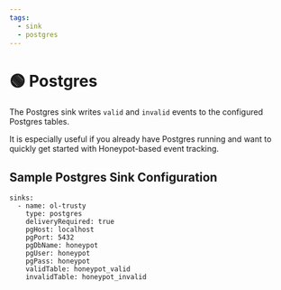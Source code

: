 ```yaml
---
tags:
  - sink
  - postgres
---
```


# 🟢 Postgres

The Postgres sink writes `valid` and `invalid` events to the configured Postgres tables.

It is especially useful if you already have Postgres running and want to quickly get started with Honeypot-based event tracking.

## Sample Postgres Sink Configuration

```
sinks:
  - name: ol-trusty
    type: postgres
    deliveryRequired: true
    pgHost: localhost
    pgPort: 5432
    pgDbName: honeypot
    pgUser: honeypot
    pgPass: honeypot
    validTable: honeypot_valid
    invalidTable: honeypot_invalid
```
